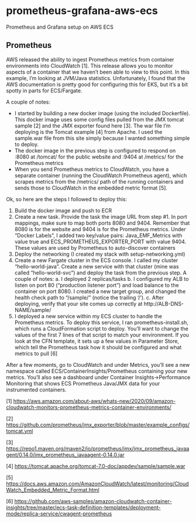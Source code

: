 # prometheus-grafana-aws-ecs
Prometheus and Grafana setup on AWS ECS

## Prometheus

AWS released the ability to ingest Prometheus metrics from container environments into CloudWatch [1]. This release allows you to monitor aspects of a container that we haven’t been able to view to this point. In this example, I’m looking at JVM/Java statistics. Unfortunately, I found that the AWS documentation is pretty good for configuring this for EKS, but it’s a bit spotty in parts for ECS/Fargate.

A couple of notes:

- I started by building a new docker image (using the included Dockerfile). This docker image uses some config files pulled from the JMX tomcat sample [2] and the JMX exporter found here [3]. The war file I’m deploying is the Tomcat example [4] from Apache. I used the sample.war file from this site simply because I wanted something simple to deploy.
- The docker image in the previous step is configured to respond on :8080 at /tomcat/ for the public website and :9404 at /metrics/ for the Prometheus metrics
- When you send Prometheus metrics to CloudWatch, you have a separate container (running the CloudWatch Prometheus agent), which scrapes metrics from the /metrics/ path of the running containers and sends those to CloudWatch in the embedded metric format [5].

Ok, so here are the steps I followed to deploy this:
1. Build the docker image and push to ECR
2. Create a new task. Provide the task the image URL from step #1. In port mappings, make sure to map both ports 8080 and 9404. Remember that 8080 is for the website and 9404 is for the Prometheus metrics. Under “Docker Labels”, I added two key/value pairs: Java_EMF_Metrics with value true and ECS_PROMETHEUS_EXPORTER_PORT with value 9404. These values are used by Prometheus to auto-discover containers
3. Deploy the networking (I created my stack with setup-networking.yml)
4. Create a new Fargate cluster in the ECS console. I called my cluster “hello-world-java”. Create a new service with that cluster (mine was called “hello-world-svc”) and deploy the task from the previous step. A couple of notes:
  a. I deployed 2 replicas/tasks
  b. I configured my ALB to listen on port 80 (“production listener port”) and load balance to the container on port 8080. I created a new target group, and changed the health check path to “/sample/” (notice the trailing ‘/’).
  c. After deploying, verify that your site comes up correctly at http://ALB-DNS-NAME/sample/
5. I deployed a new service within my ECS cluster to handle the Prometheus metrics. To deploy this service, I ran prometheus-install.sh, which runs a CloudFormation script to deploy. You’ll want to change the values of the first 7 lines of that script to match your environment. If you look at the CFN template, it sets up a few values in Parameter Store, which tell the Prometheus task how it should be configured and what metrics to pull [6]

After a few moments, go to CloudWatch and under Metrics, you’ll see a new namespace called ECS/ContainerInsights/Prometheus containing your new metrics. You’ll also see a dashboard under Container Insights->Performance Monitoring that shows ECS Prometheus Java/JMX data for your instrumented containers.


[1] https://aws.amazon.com/about-aws/whats-new/2020/09/amazon-cloudwatch-monitors-prometheus-metrics-container-environments/

[2] https://github.com/prometheus/jmx_exporter/blob/master/example_configs/tomcat.yml

[3] https://repo1.maven.org/maven2/io/prometheus/jmx/jmx_prometheus_javaagent/0.14.0/jmx_prometheus_javaagent-0.14.0.jar

[4] https://tomcat.apache.org/tomcat-7.0-doc/appdev/sample/sample.war

[5] https://docs.aws.amazon.com/AmazonCloudWatch/latest/monitoring/CloudWatch_Embedded_Metric_Format.html

[6] https://github.com/aws-samples/amazon-cloudwatch-container-insights/tree/master/ecs-task-definition-templates/deployment-mode/replica-service/cwagent-prometheus
